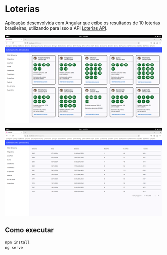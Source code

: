 # Loterias

Aplicação desenvolvida com Angular que exibe os resultados de 10 loterias
brasileiras, utilizando para isso a API [Loterias API](https://loteriascaixa-api.herokuapp.com).

![](./images/home.png)

![](./images/megasena.png)

## Como executar

```bash
npm install
ng serve
```